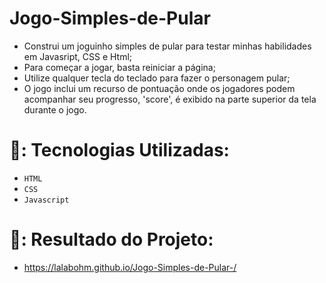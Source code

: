 # Jogo-Simples-de-Pular

- Construi um joguinho simples de pular para testar minhas habilidades em Javasript, CSS e Html;
- Para começar a jogar, basta reiniciar a página;
- Utilize qualquer tecla do teclado para fazer o personagem pular;
- O jogo inclui um recurso de pontuação onde os jogadores podem acompanhar seu progresso, 'score', é exibido na parte superior da tela durante o jogo. 

#

# :hammer:: Tecnologias Utilizadas:
 * `HTML` 
 * `CSS`
 * `Javascript`

# :pushpin:: Resultado do Projeto:
- https://lalabohm.github.io/Jogo-Simples-de-Pular-/
